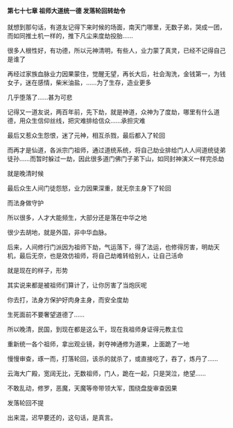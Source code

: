 #### 第七十七章 祖师大道统一德 发落轮回转劫令


就想到那句话，有道友记得下来时候的场面，南天门哪里，无数子弟，哭成一团，而如同推土机一样的，推下凡尘来度劫投胎……

很多人根性好，有功德，所以元神清明，有些人，业力蒙了真灵，已经不记得自己是谁了

再经过家族血脉业力因果蒙住，觉醒无望，再长大后，社会淘洗，金钱第一，为钱女子，迷在感情，柴米油盐，……为了生存，造业更多

几乎堕落了……甚为可悲

记得又一道友说，两百年前，先下劫，就是神道，众神为了度劫，哪里有什么道德，用众生信仰丝线，把灾难排给信众……承担灾难

最后又惹众生怨恨，迷了元神，相互杀戮，最后都入了轮回

而再才是仙道，各派宗门祖师，通过道统系统，将自己劫业排给门人人间道统徒弟徒孙……而暂时躲过一劫，因此很多道门佛门子弟下山，如同封神演义一样完杀劫

就是晚清时候

最后众生人间门徒怨怒，业力因果深重，就无奈主身下了轮回

而法身做守护

所以很多，人才大能频生，大部分还是落在中华之地

很少去胡地，就是外国，非中华血脉。

后来，人间修行门派因为祖师下劫，气运落下，得了法运，也修得厉害，明劫天机，最后无奈，也是效仿祖师，将自己劫难转给别人，让自己活命

就是现在的样子，形势

其实说来都是被祖师们算计了，让你厉害了当炮灰呢

你去打，法身方保护好肉身主身，而安全度劫

生死面前不要奢望道德了……


所以晚清，民国，到现在都是这么干，现在我祖师身证得元教主位

重新统一各个祖师，拿出观业镜，剥夺神通修为道果，上面跪了一地

慢慢审查，琢一而，打落轮回，该杀的就杀了，或直接吃了，吞了，炼丹了……

云海大广殿，宽阔无比，无数祖师，门人，跪在一起，只是哭泣，绝望……

不敢乱动，修罗，恶魔，天魔等帝带领大军，围绕盘旋审查因果

发落轮回不提

出来混，迟早要还的，这句话，是真言。





